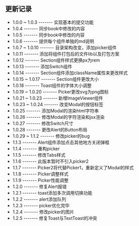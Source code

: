 更新记录
-----------

* 1.0.0 ~ 1.0.3   -------   实现基本的提交功能
* 1.0.4           -------   同步book中修改的内容
* 1.0.5           -------   同步book中修改的内容
* 1.0.6           -------   提供每个组件单独的md说明
* 1.0.7 ~ 1.0.10  -------   目录架构改变，添加picker组件
* 1.0.11          -------   添加将组件打包后的文件lib以及打包方案
* 1.0.12          -------   Section组件样式更换px为rem
* 1.0.13          -------   添加Switch组件
* 1.0.14          -------   Section组件添加className属性来更改样式
* 1.0.15 ~ 1.0.17 -------   Section组件更改大小
* 1.0.18          -------   Toast组件的字体大小调整
* 1.0.19 ~ 1.0.20 -------   Picker更改svg为png图标
* 1.0.21 ~ 1.0.23 -------   新增ImageViewer组件
* 1.0.23 ~ 1.0.24 -------   改变Modal的按钮标签
* 1.0.25          -------   添加Modal的渲染html字符串
* 1.0.26          -------   修改Modal的字符渲染和jsx渲染
* 1.0.27          -------   修改Switch尺寸
* 1.0.28          -------   更改Alert的Button布局
* 1.0.29 ~ 1.1.2  -------   修改picker的bug
* 1.1.3           -------   Alert组件添加点击其他地方关闭弹框
* 1.1.4           -------   重构picker
* 1.1.5           -------   修改Tabs样式
* 1.1.6           -------   此版本暂时不引入picker2
* 1.1.7           -------   Picker2将代替Picker1，重新定义了Modal的样式
* 1.1.8           -------   Picker调整样式
* 1.1.9           -------   Picker性能调整
* 1.2.0           -------   修复Alert报错
* 1.2.1           -------   toast添加多次调用切换功能
* 1.2.2           -------   alert添加队列
* 1.2.3           -------   picker优化完毕
* 1.2.4           -------   修改picker的图片
* 1.2.5           -------   修复Toast与TextToast的冲突
